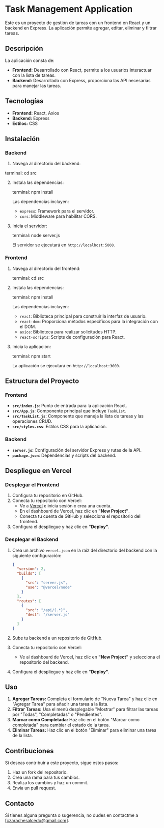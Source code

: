 
# Task Management Application

Este es un proyecto de gestión de tareas con un frontend en React y un backend en Express. La aplicación permite agregar, editar, eliminar y filtrar tareas.

## Descripción

La aplicación consta de:

- **Frontend:** Desarrollado con React, permite a los usuarios interactuar con la lista de tareas.
- **Backend:** Desarrollado con Express, proporciona las API necesarias para manejar las tareas.

## Tecnologías

- **Frontend:** React, Axios
- **Backend:** Express
- **Estilos:** CSS

## Instalación

### Backend

1. Navega al directorio del backend:

  terminal:
   cd src
   

2. Instala las dependencias:

   terminal:
   npm install
   

   Las dependencias incluyen:

   - `express`: Framework para el servidor.
   - `cors`: Middleware para habilitar CORS.

3. Inicia el servidor:

   terminal:
   node server.js
   

   El servidor se ejecutará en `http://localhost:5000`.

### Frontend

1. Navega al directorio del frontend:

   terminal:
    cd src
   

2. Instala las dependencias:

   terminal:
   npm install
   

   Las dependencias incluyen:

   - `react`: Biblioteca principal para construir la interfaz de usuario.
   - `react-dom`: Proporciona métodos específicos para la integración con el DOM.
   - `axios`: Biblioteca para realizar solicitudes HTTP.
   - `react-scripts`: Scripts de configuración para React.

3. Inicia la aplicación:

   terminal:
   npm start
   

   La aplicación se ejecutará en `http://localhost:3000`.

## Estructura del Proyecto

### Frontend

- **`src/index.js`**: Punto de entrada para la aplicación React.
- **`src/App.js`**: Componente principal que incluye `TaskList`.
- **`src/TaskList.js`**: Componente que maneja la lista de tareas y las operaciones CRUD.
- **`src/styles.css`**: Estilos CSS para la aplicación.

### Backend

- **`server.js`**: Configuración del servidor Express y rutas de la API.
- **`package.json`**: Dependencias y scripts del backend.

## Despliegue en Vercel

### Desplegar el Frontend

1. Configura tu repositorio en GitHub.
2. Conecta tu repositorio con Vercel:
   - Ve a [Vercel](https://vercel.com/) e inicia sesión o crea una cuenta.
   - En el dashboard de Vercel, haz clic en **"New Project"**.
   - Conecta tu cuenta de GitHub y selecciona el repositorio del frontend.
3. Configura el despliegue y haz clic en **"Deploy"**.

### Desplegar el Backend

1. Crea un archivo `vercel.json` en la raíz del directorio del backend con la siguiente configuración:

   ```json
   {
     "version": 2,
     "builds": [
       {
         "src": "server.js",
         "use": "@vercel/node"
       }
     ],
     "routes": [
       {
         "src": "/api/(.*)",
         "dest": "/server.js"
       }
     ]
   }
   ```

2. Sube tu backend a un repositorio de GitHub.
3. Conecta tu repositorio con Vercel:
   - Ve al dashboard de Vercel, haz clic en **"New Project"** y selecciona el repositorio del backend.
4. Configura el despliegue y haz clic en **"Deploy"**.

## Uso

1. **Agregar Tareas:** Completa el formulario de "Nueva Tarea" y haz clic en "Agregar Tarea" para añadir una tarea a la lista.
2. **Filtrar Tareas:** Usa el menú desplegable "Mostrar" para filtrar las tareas por "Todas", "Completadas" o "Pendientes".
3. **Marcar como Completada:** Haz clic en el botón "Marcar como completada" para cambiar el estado de la tarea.
4. **Eliminar Tareas:** Haz clic en el botón "Eliminar" para eliminar una tarea de la lista.

## Contribuciones

Si deseas contribuir a este proyecto, sigue estos pasos:

1. Haz un fork del repositorio.
2. Crea una rama para tus cambios.
3. Realiza los cambios y haz un commit.
4. Envía un pull request.


## Contacto

Si tienes alguna pregunta o sugerencia, no dudes en contactme a [czarachesalcedo@gmail.com].
